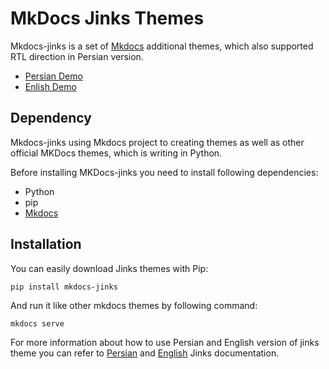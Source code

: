 # MkDocs Jinks Themes

Mkdocs-jinks is a set of [Mkdocs](http://mkdocs.org) additional themes, which also supported RTL direction in Persian version.

* [Persian Demo](http://anetwork.github.io/mkdocs-jinks-theme/persian/)
* [Enlish Demo](http://anetwork.github.io/mkdocs-jinks-theme/)

## Dependency
Mkdocs-jinks using Mkdocs project to creating themes as well as other official MKDocs themes, which is writing in Python.

Before installing MKDocs-jinks you need to install following dependencies:

* Python
* pip
* [Mkdocs](http://mkdocs.org)

## Installation
You can easily download Jinks themes with Pip:

```
pip install mkdocs-jinks
```

And run it like other mkdocs themes by following command:

```
mkdocs serve
```

For more information about how to use Persian and English version of jinks theme you can refer to [Persian](http://anetwork.github.io/mkdocs-jinks-theme/persian/) and [English](http://anetwork.github.io/mkdocs-jinks-theme/) Jinks documentation.
